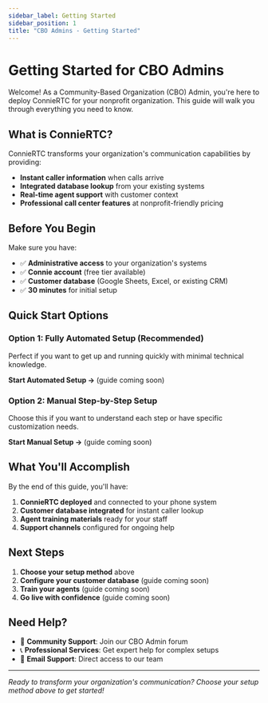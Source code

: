 ```yaml
---
sidebar_label: Getting Started
sidebar_position: 1
title: "CBO Admins - Getting Started"
---
```


# Getting Started for CBO Admins

Welcome! As a Community-Based Organization (CBO) Admin, you're here to deploy ConnieRTC for your nonprofit organization. This guide will walk you through everything you need to know.

## What is ConnieRTC?

ConnieRTC transforms your organization's communication capabilities by providing:
- **Instant caller information** when calls arrive
- **Integrated database lookup** from your existing systems
- **Real-time agent support** with customer context
- **Professional call center features** at nonprofit-friendly pricing

## Before You Begin

Make sure you have:
- ✅ **Administrative access** to your organization's systems
- ✅ **Connie account** (free tier available)
- ✅ **Customer database** (Google Sheets, Excel, or existing CRM)
- ✅ **30 minutes** for initial setup

## Quick Start Options

### Option 1: Fully Automated Setup (Recommended)
Perfect if you want to get up and running quickly with minimal technical knowledge.

**Start Automated Setup →** (guide coming soon)

### Option 2: Manual Step-by-Step Setup
Choose this if you want to understand each step or have specific customization needs.

**Start Manual Setup →** (guide coming soon)

## What You'll Accomplish

By the end of this guide, you'll have:
1. **ConnieRTC deployed** and connected to your phone system
2. **Customer database integrated** for instant caller lookup
3. **Agent training materials** ready for your staff
4. **Support channels** configured for ongoing help

## Next Steps

1. **Choose your setup method** above
2. **Configure your customer database** (guide coming soon)
3. **Train your agents** (guide coming soon)
4. **Go live with confidence** (guide coming soon)

## Need Help?

- 💬 **Community Support**: Join our CBO Admin forum
- 📞 **Professional Services**: Get expert help for complex setups
- 📧 **Email Support**: Direct access to our team

---

*Ready to transform your organization's communication? Choose your setup method above to get started!*